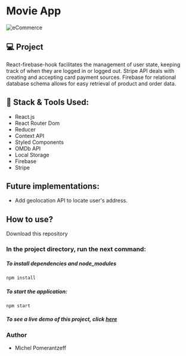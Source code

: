 # Movie App

![eCommerce](https://user-images.githubusercontent.com/96065240/197269797-da9e74aa-be3f-493a-80be-1cdc7e90b0b7.png)


## 💻 Project

React-firebase-hook facilitates the management of user state, keeping track of when they are logged in or logged out. Stripe API deals with creating and accepting card payment sources. Firebase for relational database schema allows for easy retrieval of product and order data.

## 🚀 Stack & Tools Used:
- React.js
- React Router Dom
- Reducer
- Context API
- Styled Components
- OMDb API
- Local Storage
- Firebase
- Stripe

## Future implementations:

- Add geolocation API to locate user's address.

## How to use?

Download this repository
### In the project directory, run the next command:
##### To install dependencies and node_modules

```bash
npm install
```

##### To start the application:

```bash
npm start
```
##### To see a live demo of this project, click [here](https://michelpomerantzeff.github.io/movie-app)

### Author
- Michel Pomerantzeff

